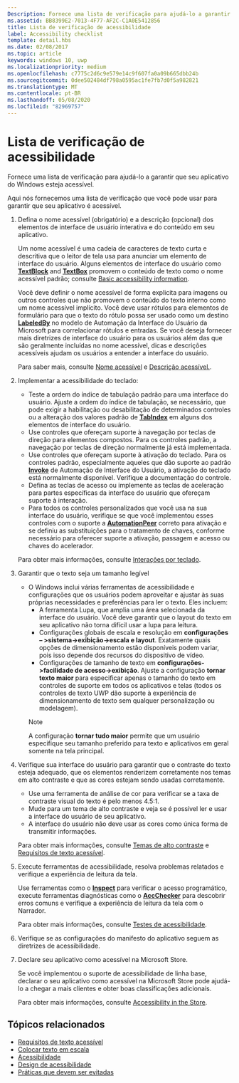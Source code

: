 ```yaml
---
Description: Fornece uma lista de verificação para ajudá-lo a garantir que seu aplicativo do Windows esteja acessível.
ms.assetid: BB8399E2-7013-4F77-AF2C-C1A0E5412856
title: Lista de verificação de acessibilidade
label: Accessibility checklist
template: detail.hbs
ms.date: 02/08/2017
ms.topic: article
keywords: windows 10, uwp
ms.localizationpriority: medium
ms.openlocfilehash: c7775c2d6c9e579e14c9f607fa0a09b665dbb24b
ms.sourcegitcommit: 0dee502484df798a0595ac1fe7fb7d0f5a982821
ms.translationtype: MT
ms.contentlocale: pt-BR
ms.lasthandoff: 05/08/2020
ms.locfileid: "82969757"
---
```

# <a name="accessibility-checklist"></a>Lista de verificação de acessibilidade

Fornece uma lista de verificação para ajudá-lo a garantir que seu aplicativo do Windows esteja acessível.

Aqui nós fornecemos uma lista de verificação que você pode usar para garantir que seu aplicativo é acessível.

1. Defina o nome acessível (obrigatório) e a descrição (opcional) dos elementos de interface de usuário interativa e do conteúdo em seu aplicativo.

    Um nome acessível é uma cadeia de caracteres de texto curta e descritiva que o leitor de tela usa para anunciar um elemento de interface do usuário. Alguns elementos de interface do usuário como [**TextBlock**](https://docs.microsoft.com/uwp/api/Windows.UI.Xaml.Controls.TextBlock) and [**TextBox**](https://docs.microsoft.com/uwp/api/Windows.UI.Xaml.Controls.TextBox) promovem o conteúdo de texto como o nome acessível padrão; consulte [Basic accessibility information](basic-accessibility-information.md#name_from_inner_text).

    Você deve definir o nome acessível de forma explicita para imagens ou outros controles que não promovem o conteúdo do texto interno como um nome acessível implícito. Você deve usar rótulos para elementos de formulário para que o texto do rótulo possa ser usado como um destino [**LabeledBy**](https://docs.microsoft.com/previous-versions/windows/silverlight/dotnet-windows-silverlight/ms591292(v=vs.95)) no modelo de Automação da Interface do Usuário da Microsoft para correlacionar rótulos e entradas. Se você deseja fornecer mais diretrizes de interface do usuário para os usuários além das que são geralmente incluídas no nome acessível, dicas e descrições acessíveis ajudam os usuários a entender a interface do usuário.

    Para saber mais, consulte [Nome acessível](basic-accessibility-information.md#accessible_name) e [Descrição acessível.](basic-accessibility-information.md).

2. Implementar a acessibilidade do teclado:

    * Teste a ordem do índice de tabulação padrão para uma interface do usuário. Ajuste a ordem do índice de tabulação, se necessário, que pode exigir a habilitação ou desabilitação de determinados controles ou a alteração dos valores padrão de [**TabIndex**](https://docs.microsoft.com/uwp/api/windows.ui.xaml.controls.control.tabindex) em alguns dos elementos de interface do usuário.
    * Use controles que ofereçam suporte à navegação por teclas de direção para elementos compostos. Para os controles padrão, a navegação por teclas de direção normalmente já está implementada.
    * Use controles que ofereçam suporte à ativação do teclado. Para os controles padrão, especialmente aqueles que dão suporte ao padrão [**Invoke**](https://docs.microsoft.com/uwp/api/Windows.UI.Xaml.Automation.Provider.IInvokeProvider) de Automação de Interface do Usuário, a ativação do teclado está normalmente disponível. Verifique a documentação do controle.
    * Defina as teclas de acesso ou implemente as teclas de aceleração para partes específicas da interface do usuário que ofereçam suporte à interação.
    * Para todos os controles personalizados que você usa na sua interface do usuário, verifique se que você implementou esses controles com o suporte a [**AutomationPeer**](https://docs.microsoft.com/uwp/api/Windows.UI.Xaml.Automation.Peers.AutomationPeer) correto para ativação e se definiu as substituições para o tratamento de chaves, conforme necessário para oferecer suporte a ativação, passagem e acesso ou chaves do acelerador.

    Para obter mais informações, consulte [Interações por teclado](https://docs.microsoft.com/windows/uwp/input-and-devices/keyboard-interactions).

3. Garantir que o texto seja um tamanho legível

    * O Windows inclui várias ferramentas de acessibilidade e configurações que os usuários podem aproveitar e ajustar às suas próprias necessidades e preferências para ler o texto. Eles incluem:
        * A ferramenta Lupa, que amplia uma área selecionada da interface do usuário. Você deve garantir que o layout do texto em seu aplicativo não torna difícil usar a lupa para leitura.
        * Configurações globais de escala e resolução em **configurações – >sistema->exibição->escala e layout**. Exatamente quais opções de dimensionamento estão disponíveis podem variar, pois isso depende dos recursos do dispositivo de vídeo.
        * Configurações de tamanho de texto em **configurações->facilidade de acesso->exibição**. Ajuste a configuração **tornar texto maior** para especificar apenas o tamanho do texto em controles de suporte em todos os aplicativos e telas (todos os controles de texto UWP dão suporte à experiência de dimensionamento de texto sem qualquer personalização ou modelagem).
        > [!NOTE]
        > A configuração **tornar tudo maior** permite que um usuário especifique seu tamanho preferido para texto e aplicativos em geral somente na tela principal.

4. Verifique sua interface do usuário para garantir que o contraste do texto esteja adequado, que os elementos renderizem corretamente nos temas em alto contraste e que as cores estejam sendo usadas corretamente.

    * Use uma ferramenta de análise de cor para verificar se a taxa de contraste visual do texto é pelo menos 4.5:1.
    * Mude para um tema de alto contraste e veja se é possível ler e usar a interface do usuário de seu aplicativo.
    * A interface do usuário não deve usar as cores como única forma de transmitir informações.

    Para obter mais informações, consulte [Temas de alto contraste](high-contrast-themes.md) e [Requisitos de texto acessível](accessible-text-requirements.md).

5. Execute ferramentas de acessibilidade, resolva problemas relatados e verifique a experiência de leitura da tela.

    Use ferramentas como o [**Inspect**](https://docs.microsoft.com/windows/desktop/WinAuto/inspect-objects) para verificar o acesso programático, execute ferramentas diagnósticas como o [**AccChecker**](https://docs.microsoft.com/windows/desktop/WinAuto/ui-accessibility-checker) para descobrir erros comuns e verifique a experiência de leitura da tela com o Narrador.

    Para obter mais informações, consulte [Testes de acessibilidade](accessibility-testing.md).

6. Verifique se as configurações do manifesto do aplicativo seguem as diretrizes de acessibilidade.

7. Declare seu aplicativo como acessível na Microsoft Store.

    Se você implementou o suporte de acessibilidade de linha base, declarar o seu aplicativo como acessível na Microsoft Store pode ajudá-lo a chegar a mais clientes e obter boas classificações adicionais.

    Para obter mais informações, consulte [Accessibility in the Store](accessibility-in-the-store.md).

## <a name="related-topics"></a>Tópicos relacionados  

* [Requisitos de texto acessível](accessible-text-requirements.md)
* [Colocar texto em escala](../input/text-scaling.md)
* [Acessibilidade](accessibility.md)
* [Design de acessibilidade](https://docs.microsoft.com/windows/uwp/accessibility/accessibility-overview)
* [Práticas que devem ser evitadas](practices-to-avoid.md)
